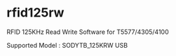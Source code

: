# rfid125rw
RFID 125KHz Read Write Software for T5577/4305/4100

Supported Model : SODYTB_125KRW USB
